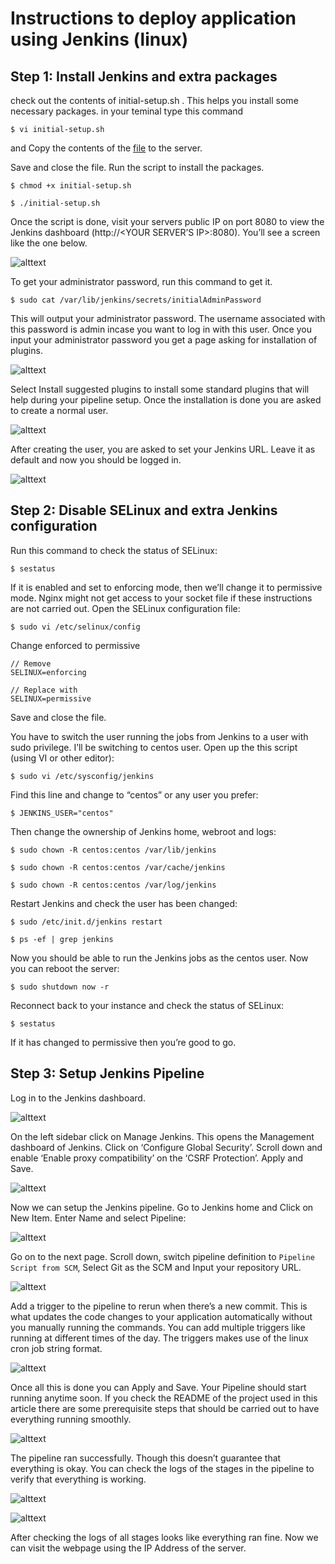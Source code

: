 # Instructions to deploy application using Jenkins (linux)
## Step 1: Install Jenkins and extra packages
check out the contents of initial-setup.sh . This helps you install some necessary packages.
in your teminal type this command
```
$ vi initial-setup.sh
```
and Copy the contents of the [file](https://github.com/vahiwe/Django-CI-CD-Pipeline/blob/master/initial-setup.sh) to the server.

Save and close the file. Run the script to install the packages.
```
$ chmod +x initial-setup.sh

$ ./initial-setup.sh
```
Once the script is done, visit your servers public IP on port 8080 to view the Jenkins dashboard (http://<YOUR SERVER’S IP>:8080). You’ll see a screen like the one below.

![alttext](image/show.png)

To get your administrator password, run this command to get it.
```
$ sudo cat /var/lib/jenkins/secrets/initialAdminPassword
```
This will output your administrator password. The username associated with this password is admin incase you want to log in with this user. Once you input your administrator password you get a page asking for installation of plugins.

![alttext](image/show2.png)

Select Install suggested plugins to install some standard plugins that will help during your pipeline setup. Once the installation is done you are asked to create a normal user.

![alttext](image/show3.png)

After creating the user, you are asked to set your Jenkins URL. Leave it as default and now you should be logged in.

![alttext](image/show4.png)

## Step 2: Disable SELinux and extra Jenkins configuration
Run this command to check the status of SELinux:
```
$ sestatus
```
If it is enabled and set to enforcing mode, then we’ll change it to permissive mode. Nginx might not get access to your socket file if these instructions are not carried out. Open the SELinux configuration file:
```
$ sudo vi /etc/selinux/config
```
Change enforced to permissive

```
// Remove
SELINUX=enforcing

// Replace with 
SELINUX=permissive
```
Save and close the file.

You have to switch the user running the jobs from Jenkins to a user with sudo privilege. I’ll be switching to centos user. Open up the this script (using VI or other editor):
```
$ sudo vi /etc/sysconfig/jenkins
```
Find this line and change to “centos” or any user you prefer:
```
$ JENKINS_USER="centos"
```
Then change the ownership of Jenkins home, webroot and logs:
```
$ sudo chown -R centos:centos /var/lib/jenkins 

$ sudo chown -R centos:centos /var/cache/jenkins

$ sudo chown -R centos:centos /var/log/jenkins
```
Restart Jenkins and check the user has been changed:
```
$ sudo /etc/init.d/jenkins restart 

$ ps -ef | grep jenkins
```
Now you should be able to run the Jenkins jobs as the centos user. Now you can reboot the server:
```
$ sudo shutdown now -r
```
Reconnect back to your instance and check the status of SELinux:
```
$ sestatus
```
If it has changed to permissive then you’re good to go.

## Step 3: Setup Jenkins Pipeline
Log in to the Jenkins dashboard.

![alttext](image/show5.png)

On the left sidebar click on Manage Jenkins. This opens the Management dashboard of Jenkins. Click on ‘Configure Global Security’. Scroll down and enable ‘Enable proxy compatibility’ on the ‘CSRF Protection’. Apply and Save.

![alttext](image/show6.png)

Now we can setup the Jenkins pipeline. Go to Jenkins home and Click on New Item. Enter Name and select Pipeline:

![alttext](image/show7.png)

Go on to the next page. Scroll down, switch pipeline definition to `Pipeline Script from SCM`, Select Git as the SCM and Input your repository URL.

![alttext](image/show8.png)

Add a trigger to the pipeline to rerun when there’s a new commit. This is what updates the code changes to your application automatically without you manually running the commands. You can add multiple triggers like running at different times of the day. The triggers makes use of the linux cron job string format. 

![alttext](image/show9.png)

Once all this is done you can Apply and Save. Your Pipeline should start running anytime soon. If you check the README of the project used in this article there are some prerequisite steps that should be carried out to have everything running smoothly.

![alttext](image/show10.png)

The pipeline ran successfully. Though this doesn’t guarantee that everything is okay. You can check the logs of the stages in the pipeline to verify that everything is working.

![alttext](image/show11.png)

![alttext](image/show12.png)

After checking the logs of all stages looks like everything ran fine. Now we can visit the webpage using the IP Address of the server.